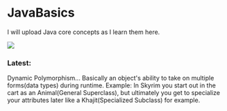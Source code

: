 # JavaBasics
I will upload Java core concepts as I learn them here.

<img src="https://media.istockphoto.com/vectors/fundamentals-banner-template-ribbon-label-sign-sticker-vector-id1307570882?b=1&k=20&m=1307570882&s=170667a&w=0&h=LKSC5r9CgCOfPC8NovL0GShlCLfEedHzbpNtwv2B8N8=">

<h3> Latest:</h3> Dynamic Polymorphism... Basically an object's ability to take on multiple forms(data types) during runtime. Example: In Skyrim you start out in the cart as an Animal(General Superclass), but ultimately you get to specialize your attributes later like a Khajit(Specialized Subclass) for example. 
